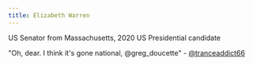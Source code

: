 ```yaml
---
title: Elizabeth Warren
---
```


US Senator from Massachusetts, 2020 US Presidential candidate 

"Oh, dear.  I think it's gone national, @greg_doucette" - [@tranceaddict66](https://twitter.com/tranceaddict66/status/1207479178611720192)
